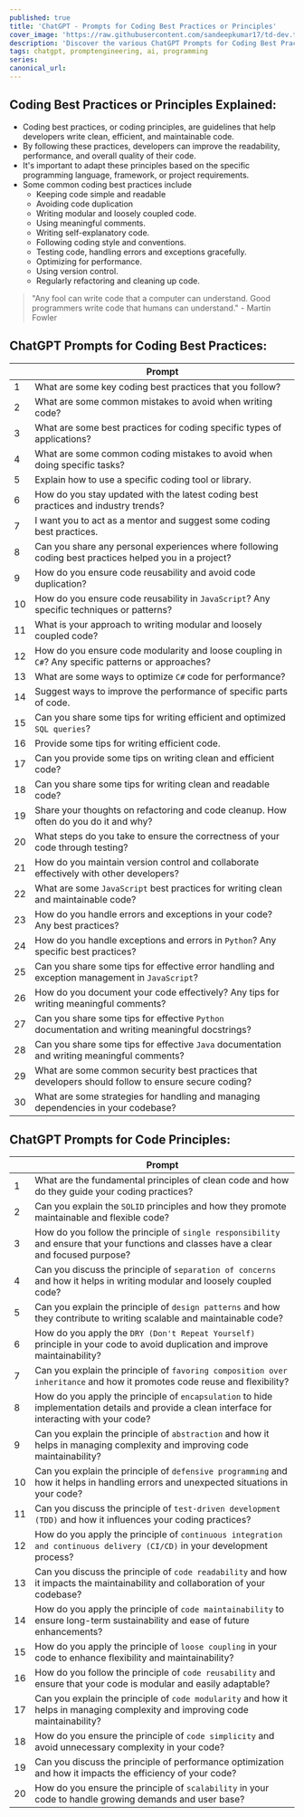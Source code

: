 ```yaml
---
published: true
title: 'ChatGPT - Prompts for Coding Best Practices or Principles'
cover_image: 'https://raw.githubusercontent.com/sandeepkumar17/td-dev.to/master/assets/blog-cover/open-ai-chat-gpt.jpg'
description: 'Discover the various ChatGPT Prompts for Coding Best Practices or Principles'
tags: chatgpt, promptengineering, ai, programming
series:
canonical_url:
---
```


## Coding Best Practices or Principles Explained:

* Coding best practices, or coding principles, are guidelines that help developers write clean, efficient, and maintainable code.
* By following these practices, developers can improve the readability, performance, and overall quality of their code.
* It's important to adapt these principles based on the specific programming language, framework, or project requirements.
* Some common coding best practices include
  * Keeping code simple and readable
  * Avoiding code duplication
  * Writing modular and loosely coupled code.
  * Using meaningful comments.
  * Writing self-explanatory code.
  * Following coding style and conventions.
  * Testing code, handling errors and exceptions gracefully.
  * Optimizing for performance.
  * Using version control.
  * Regularly refactoring and cleaning up code.

> "Any fool can write code that a computer can understand. Good programmers write code that humans can understand." - Martin Fowler

## ChatGPT Prompts for Coding Best Practices:

|  | Prompt |
| --- | --- |
| 1 | What are some key coding best practices that you follow? |
| 2 | What are some common mistakes to avoid when writing code? |
| 3 | What are some best practices for coding specific types of applications? |
| 4 | What are some common coding mistakes to avoid when doing specific tasks? |
| 5 | Explain how to use a specific coding tool or library. |
| 6 | How do you stay updated with the latest coding best practices and industry trends? |
| 7 | I want you to act as a mentor and suggest some coding best practices.  |
| 8 | Can you share any personal experiences where following coding best practices helped you in a project? |
| 9 | How do you ensure code reusability and avoid code duplication? |
| 10 | How do you ensure code reusability in `JavaScript`? Any specific techniques or patterns? |
| 11 | What is your approach to writing modular and loosely coupled code? |
| 12 | How do you ensure code modularity and loose coupling in `C#`? Any specific patterns or approaches? |
| 13 | What are some ways to optimize `C#` code for performance? |
| 14 | Suggest ways to improve the performance of specific parts of code. |
| 15 | Can you share some tips for writing efficient and optimized `SQL queries`? |
| 16 | Provide some tips for writing efficient code. |
| 17 | Can you provide some tips on writing clean and efficient code? |
| 18 | Can you share some tips for writing clean and readable code? |
| 19 | Share your thoughts on refactoring and code cleanup. How often do you do it and why? |
| 20 | What steps do you take to ensure the correctness of your code through testing? |
| 21 | How do you maintain version control and collaborate effectively with other developers? |
| 22 | What are some `JavaScript` best practices for writing clean and maintainable code? |
| 23 | How do you handle errors and exceptions in your code? Any best practices? |
| 24 | How do you handle exceptions and errors in `Python`? Any specific best practices? |
| 25 | Can you share some tips for effective error handling and exception management in `JavaScript`? | 
| 26 | How do you document your code effectively? Any tips for writing meaningful comments? |
| 27 | Can you share some tips for effective `Python` documentation and writing meaningful docstrings? | 
| 28 | Can you share some tips for effective `Java` documentation and writing meaningful comments? |
| 29 | What are some common security best practices that developers should follow to ensure secure coding? |
| 30 | What are some strategies for handling and managing dependencies in your codebase? |

## ChatGPT Prompts for Code Principles:

|  | Prompt |
| --- | --- |
| 1 | What are the fundamental principles of clean code and how do they guide your coding practices? |
| 2 | Can you explain the `SOLID` principles and how they promote maintainable and flexible code? |
| 3 | How do you follow the principle of `single responsibility` and ensure that your functions and classes have a clear and focused purpose? |
| 4 | Can you discuss the principle of `separation of concerns` and how it helps in writing modular and loosely coupled code? |
| 5 | Can you explain the principle of `design patterns` and how they contribute to writing scalable and maintainable code? |
| 6 | How do you apply the `DRY (Don't Repeat Yourself)` principle in your code to avoid duplication and improve maintainability? |
| 7 | Can you explain the principle of `favoring composition over inheritance` and how it promotes code reuse and flexibility? |
| 8 | How do you apply the principle of `encapsulation` to hide implementation details and provide a clean interface for interacting with your code? |
| 9 | Can you explain the principle of `abstraction` and how it helps in managing complexity and improving code maintainability? |
| 10 | Can you explain the principle of `defensive programming` and how it helps in handling errors and unexpected situations in your code? |
| 11 | Can you discuss the principle of `test-driven development (TDD)` and how it influences your coding practices? |
| 12 | How do you apply the principle of `continuous integration and continuous delivery (CI/CD)` in your development process? |
| 13 | Can you discuss the principle of `code readability` and how it impacts the maintainability and collaboration of your codebase? |
| 14 | How do you apply the principle of `code maintainability` to ensure long-term sustainability and ease of future enhancements? |
| 15 | How do you apply the principle of `loose coupling` in your code to enhance flexibility and maintainability? |
| 16 | How do you follow the principle of `code reusability` and ensure that your code is modular and easily adaptable? |
| 17 | Can you explain the principle of `code modularity` and how it helps in managing complexity and improving code maintainability? |
| 18 | How do you ensure the principle of `code simplicity` and avoid unnecessary complexity in your code? |
| 19 | Can you discuss the principle of performance optimization and how it impacts the efficiency of your code? |
| 20 | How do you ensure the principle of `scalability` in your code to handle growing demands and user base? |
